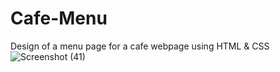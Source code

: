 # Cafe-Menu
Design of a menu page for a cafe webpage using HTML &amp; CSS
![Screenshot (41)](https://user-images.githubusercontent.com/63664995/189539535-595aa965-5cc9-4d06-abd3-585721e04009.png)
